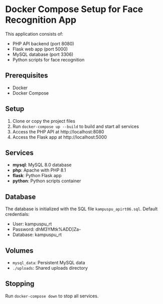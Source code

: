 # Docker Compose Setup for Face Recognition App

This application consists of:
- PHP API backend (port 8080)
- Flask web app (port 5000)
- MySQL database (port 3306)
- Python scripts for face recognition

## Prerequisites
- Docker
- Docker Compose

## Setup
1. Clone or copy the project files
2. Run `docker-compose up --build` to build and start all services
3. Access the PHP API at http://localhost:8080
4. Access the Flask app at http://localhost:5000

## Services
- **mysql**: MySQL 8.0 database
- **php**: Apache with PHP 8.1
- **flask**: Python Flask app
- **python**: Python scripts container

## Database
The database is initialized with the SQL file `kampuspu_apirt06.sql`.
Default credentials:
- User: kampuspu_rt
- Password: dhM3YMtk%ADD]Za-
- Database: kampuspu_rt

## Volumes
- `mysql_data`: Persistent MySQL data
- `./uploads`: Shared uploads directory

## Stopping
Run `docker-compose down` to stop all services.